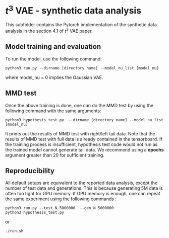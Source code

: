 # $t^3$ VAE - synthetic data analysis

This subfolder contains the Pytorch implementation of the synthetic data analysis in the section 4.1 of $t^3$ VAE paper. 

## Model training and evaluation

To run the model, use the following command:

```
python3 run.py --dirname [directory name] --model_nu_list [model_nu]
```

where model_nu = 0 implies the Gaussian VAE. 

## MMD test

Once the above training is done, one can do the MMD test by using the following command with the same arguments:

```
python3 hypothesis_test.py  --dirname [directory name] --model_nu_list [model_nu]
```

It prints out the results of MMD test with right/left tail data. Note that the results of MMD test with full data is already contained in the tensorboard. If the training process is insufficient, hypothesis test code would not run as the trained model cannot generate tail data. We recommend using a **epochs** argument greater than 20 for sufficient training. 

## Reproducibility

All default setups are equivalent to the reported data analysis, except the number of test data and generations. This is because generating 5M data is often too tight for GPU memory. If GPU memory is enough, one can repeat the same experiment using the following commands : 

```
python3 run.py --test_N 5000000  --gen_N 5000000
python3 hypothesis_test.py 
```

or

```
./run.sh
```


